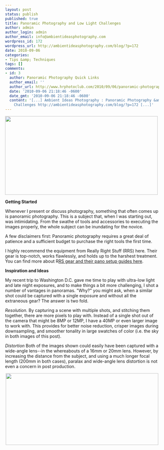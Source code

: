 ```yaml
---
layout: post
status: publish
published: true
title: Panoramic Photography and Low Light Challenges
author: admin
author_login: admin
author_email: info@ambientideasphotography.com
wordpress_id: 172
wordpress_url: http://ambientideasphotography.com/blog/?p=172
date: 2010-09-06
categories:
- Tips &amp; Techniques
tags: []
comments:
- id: 3
  author: Panoramic Photography Quick Links
  author_email: ''
  author_url: http://www.hrphotoclub.com/2010/09/06/panoramic-photography-quick-links/
  date: '2010-09-06 21:18:46 -0600'
  date_gmt: '2010-09-06 21:18:46 -0600'
  content: '[...] Ambient Ideas Photography : Panoramic Photography &amp; Low Light
    Challenges http://ambientideasphotography.com/blog/?p=172 [...]'
---
```

<img class="aligncenter size-full wp-image-174" title="Washington Monument at Night with US Capitol" src="http://ambientideasphotography.com/blog/wp-content/uploads/2010/09/WashingtonMonument.jpg" alt="" width="500" height="258" />

<strong>Getting Started</strong>

Whenever I present or discuss photography, something that often comes up is panoramic photography. This is a subject that, when I was starting out, was intimidating. From the swathe of tools and accessories to executing the images properly, the whole subject can be inundating for the novice.

A few disclaimers first: Panoramic photography requires a great deal of patience and a sufficient budget to purchase the right tools the first time.

I highly recommend the equipment from Really Right Stuff (RRS) here. Their gear is top-notch, works flawlessly, and holds up to the harshest treatment. You can find more about R<a href="http://reallyrightstuff.com/pano/04.html" target="_blank">RS gear and their pano setup guides here</a>.

<strong>Inspiration and Ideas</strong>

My recent trip to Washington D.C. gave me time to play with ultra-low light and late night exposures, and to make things a bit more challenging, I shot a number of vantages in panoramas. "Why?" you might ask, when a similar shot could be captured with a single exposure and without all the extraneous gear? The answer is two fold.

<em>Resolution.</em>
By capturing a scene with multiple shots, and stitching them together, there are more pixels to play with. Instead of a single shot out of the camera that might be 8MP or 12MP, I have a 40MP or even larger image to work with. This provides for better noise reduction, crisper images during downsampling, and smoother tonality in large swatches of color (i.e. the sky in both images of this post).

<em>Distortion
<span style="font-style: normal;"> Both of the images shown could easily have been captured with a wide-angle lens--in the whereabouts of a 16mm or 20mm lens. However, by increasing the distance from the subject, and using a much longer focal length (200mm in both cases), paralax and wide-angle lens distortion is not even a concern in post production.</span></em>
<p style="text-align: center;"><img class="aligncenter" title="Capitol" src="http://ambientideasphotography.com/blog/wp-content/uploads/2010/09/Capitol.jpg" alt="" width="500" height="235" /></p>
<a href="http://ambientideasphotography.com/blog/wp-content/uploads/2010/09/WashingtonMonument.jpg"></a>
<div><span style="color: #0000ee; -webkit-text-decorations-in-effect: underline;">
</span></div>
